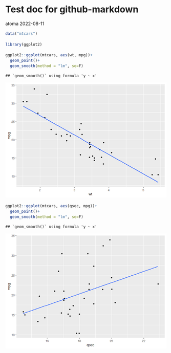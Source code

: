 Test doc for github-markdown
================
atoma
2022-08-11

``` r
data("mtcars")

library(ggplot2)

ggplot2::ggplot(mtcars, aes(wt, mpg))+
  geom_point()+
  geom_smooth(method = "lm", se=F)
```

    ## `geom_smooth()` using formula 'y ~ x'

![](testdoc_github_markdown_files/figure-gfm/r%20plot1-1.png)<!-- -->

``` r
ggplot2::ggplot(mtcars, aes(qsec, mpg))+
  geom_point()+
  geom_smooth(method = "lm", se=F)
```

    ## `geom_smooth()` using formula 'y ~ x'

![](testdoc_github_markdown_files/figure-gfm/r%20plot2-1.png)<!-- -->
